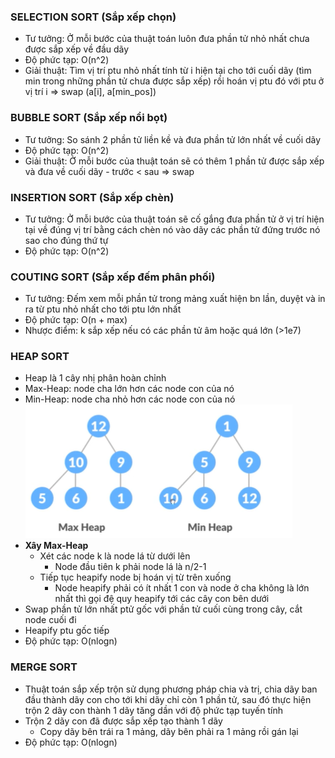 ### SELECTION SORT (Sắp xếp chọn)
- Tư tưởng: Ở mỗi bước của thuật toán luôn đưa phần tử nhỏ nhất chưa được sắp xếp về đầu dãy 
- Độ phức tạp: O(n^2)
- Giải thuật: Tìm vị trí ptu nhỏ nhất tính từ i hiện tại cho tới cuối dãy (tìm min trong những phần tử chưa được sắp xếp) rồi hoán vị ptu đó với ptu ở vị trí i => swap (a[i], a[min_pos])
### BUBBLE SORT (Sắp xếp nổi bọt)
- Tư tưởng: So sánh 2 phần tử liền kề và đưa phần tử lớn nhất về cuối dãy 
- Độ phức tạp: O(n^2)
- Giải thuật: Ở mỗi bước của thuật toán sẽ có thêm 1 phần tử được sắp xếp và đưa về cuối dãy - trước < sau => swap
### INSERTION SORT (Sắp xếp chèn)  
- Tư tưởng: Ở mỗi bước của thuật toán sẽ cố gắng đưa phần tử ở vị trí hiện tại về đúng vị trí bằng cách chèn nó vào dãy các phần tử đứng trước nó sao cho đúng thứ tự 
- Độ phức tạp: O(n^2)

### COUTING SORT (Sắp xếp đếm phân phối)
- Tư tưởng: Đếm xem mỗi phần tử trong mảng xuất hiện bn lần, duyệt và in ra từ ptu nhỏ nhất cho tới ptu lớn nhất 
- Độ phức tạp: O(n + max)
- Nhược điểm: k sắp xếp nếu có các phần tử âm hoặc quá lớn (>1e7)

### HEAP SORT
- Heap là 1 cây nhị phân hoàn chỉnh 
- Max-Heap: node cha lớn hơn các node con của nó 
- Min-Heap: node cha nhỏ hơn các node con của nó 
![heap!](img/heap1.png)
- **Xây Max-Heap**
  - Xét các node k là node lá từ dưới lên 
    - Node đầu tiên k phải node lá là n/2-1 
  - Tiếp tục heapify node bị hoán vị từ trên xuống 
    - Node heapify phải có ít nhất 1 con và node ở cha không là lớn nhất thì gọi đệ quy heapify tới các cây con bên dưới
 - Swap phần tử lớn nhất ptử gốc với phần tử cuối cùng trong cây, cắt node cuối đi
 - Heapify ptu gốc tiếp  
- Độ phức tạp: O(nlogn)
### MERGE SORT
- Thuật toán sắp xếp trộn sử dụng phương pháp chia và trị, chia dãy ban đầu thành dãy con cho tới khi dãy chỉ còn 1 phần tử, sau đó thực hiện trộn 2 dãy con thành 1 dãy tăng dần với độ phức tạp tuyến tính
- Trộn 2 dãy con đã được sắp xếp tạo thành 1 dãy
  - Copy dãy bên trái ra 1 mảng, dãy bên phải ra 1 mảng rồi gán lại 
- Độ phức tạp: O(nlogn)
